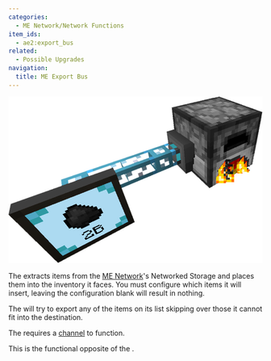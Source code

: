 ```yaml
---
categories:
  - ME Network/Network Functions
item_ids:
  - ae2:export_bus
related:
  - Possible Upgrades
navigation:
  title: ME Export Bus
---
```


![A Image of an Export Bus](../../../assets/large/export_bus.png)

The <ItemLink id="export_bus"/> extracts items from the
[ME Network](../../me-network.md)'s Networked Storage and places them into the inventory it faces.
You must configure which items it will insert, leaving the configuration blank will result in nothing.

The <ItemLink id="export_bus"/> will try to export any of the items on its list
skipping over those it cannot fit into the destination.

The <ItemLink id="export_bus"/> requires a [channel](../channels.md) to function.

This is the functional opposite of the <ItemLink id="import_bus"/>.

<RecipeFor id="export_bus" />
